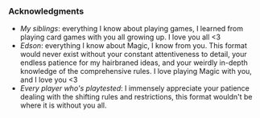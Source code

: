 ### Acknowledgments

* *My siblings*: everything I know about playing games, I learned from playing card games with you all growing up. I love you all <3
* *Edson*: everything I know about Magic, I know from you. This format would never exist without your constant attentiveness to detail, your endless patience for my hairbraned ideas, and your weirdly in-depth knowledge of the comprehensive rules. I love playing Magic with you, and I love you <3
* *Every player who's playtested*: I immensely appreciate your patience dealing with the shifting rules and restrictions, this format wouldn't be where it is without you all.
